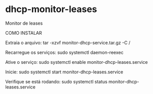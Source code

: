 # dhcp-monitor-leases
Monitor de leases

COMO INSTALAR

Extraia o arquivo:
tar -xzvf monitor-dhcp-service.tar.gz -C /

Recarregue os serviços:
sudo systemctl daemon-reexec

Ative o serviço:
sudo systemctl enable monitor-dhcp-leases.service

Inicie:
sudo systemctl start monitor-dhcp-leases.service

Verifique se está rodando:
sudo systemctl status monitor-dhcp-leases.service
